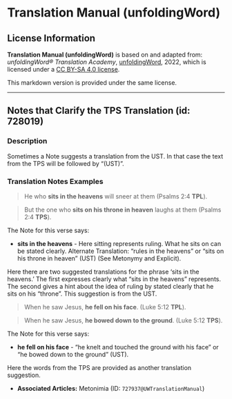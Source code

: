 # Translation Manual (unfoldingWord)

## License Information

**Translation Manual (unfoldingWord)** is based on and adapted from: _unfoldingWord® Translation Academy_, [unfoldingWord](https://unfoldingword.org/utw), 2022, which is licensed under a [CC BY-SA 4.0 license](https://creativecommons.org/licenses/by-sa/4.0/legalcode.en).

This markdown version is provided under the same license.



--------------------------------

## Notes that Clarify the TPS Translation (id: 728019)

### Description

Sometimes a Note suggests a translation from the UST. In that case the text from the TPS will be followed by “(UST)”.

### Translation Notes Examples

> He who **sits in the heavens** will sneer at them (Psalms 2:4 **TPL**).

> But the one who **sits on his throne in heaven** laughs at them (Psalms 2:4 **TPS**).

The Note for this verse says:

* **sits in the heavens** \- Here sitting represents ruling. What he sits on can be stated clearly. Alternate Translation: “rules in the heavens” or “sits on his throne in heaven” (UST) (See Metonymy and Explicit).

Here there are two suggested translations for the phrase ‘sits in the heavens.’ The first expresses clearly what “sits in the heavens” represents. The second gives a hint about the idea of ruling by stated clearly that he sits on his “throne”. This suggestion is from the UST.

> When he saw Jesus, **he fell on his face**. (Luke 5:12 **TPL**).

> When he saw Jesus, **he bowed down to the ground**. (Luke 5:12 **TPS**).

The Note for this verse says:

* **he fell on his face** \- “he knelt and touched the ground with his face” or “he bowed down to the ground” (UST).

Here the words from the TPS are provided as another translation suggestion.

* **Associated Articles:** Metonimia (ID: `727937@UWTranslationManual`)


